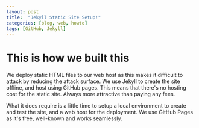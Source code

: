 ```yaml
---
layout: post
title:  "Jekyll Static Site Setup!"
categories: [blog, web, howto]
tags: [GitHub, Jekyll]
---
```


# This is how we built this

We deploy static HTML files to our web host as this makes it difficult to attack by reducing the attack surface. We use Jekyll to create the site offline, and host using GitHub pages. This means that there's no hosting cost for the static site. Always more attractive than paying any fees.

What it does require is a little time to setup a local environment to create and test the site, and a web host for the deployment. We use GitHub Pages as it's free, well-known and works seamlessly. 


